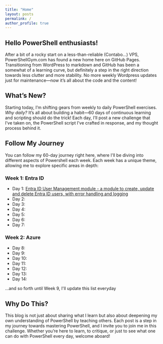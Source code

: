 ```yaml
---
title: "Home"
layout: posts
permalink: /
author_profile: true
---
```


## Hello PowerShell enthusiasts!

After a bit of a rocky start on a less-than-reliable (Contabo...) VPS, PowerShellGym.com has found a new home here on GitHub Pages. Transitioning from WordPress to markdown and GitHub has been a somewhat of a learning curve, but definitely a step in the right direction towards less clutter and more stability. No more weekly Wordpress updates just for maintenance—now it’s all about the code and the content!

## What’s New?

Starting today, I’m shifting gears from weekly to daily PowerShell exercises. *Why daily?* It’s all about building a habit—60 days of continuous learning and scripting should do the trick! Each day, I’ll post a new challenge that I’ve taken on, the PowerShell script I’ve crafted in response, and my thought process behind it.

## Follow My Journey

You can follow my 60-day journey right here, where I'll be diving into different aspects of Powershell each week. Each week has a unique theme, allowing me to explore specific areas in depth:

### Week 1: Entra ID

- Day 1: [Entra ID User Management module - a module to create, update and delete Entra ID users, with error handling and logging](2024-09-04-Entra-ID-User-Management-module.md)
- Day 2: 
- Day 3: 
- Day 4: 
- Day 5: 
- Day 6: 
- Day 7: 

### Week 2: Azure

- Day 8:
- Day 9:
- Day 10:
- Day 11:
- Day 12:
- Day 13:
- Day 14:

…and so forth until Week 9, I'll update this list everyday

## Why Do This?

This blog is not just about sharing what I learn but also about deepening my own understanding of PowerShell by teaching others. Each post is a step in my journey towards mastering PowerShell, and I invite you to join me in this challenge. Whether you’re here to learn, to critique, or just to see what one can do with PowerShell every day, welcome aboard!
